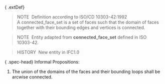{ .extDef}
> NOTE&nbsp; Definition according to ISO/CD 10303-42:1992  
> A connected_face_set is a set of faces such that the domain of faces together with their bounding edges and vertices is connected.

> NOTE&nbsp; Entity adapted from **connected_face_set** defined in ISO 10303-42.

> HISTORY&nbsp; New entity in IFC1.0

{ .spec-head}
Informal Propositions:

1. The union of the domains of the faces and their bounding loops shall be arcwise connected.
